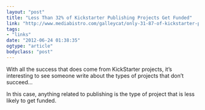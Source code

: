 ```yaml
---
layout: "post"
title: "Less Than 32% of Kickstarter Publishing Projects Get Funded"
link: "http://www.mediabistro.com/galleycat/only-31-87-of-kickstarter-publishing-projects-get-funded_b53464"
tags: 
- "links"
date: "2012-06-24 01:38:35"
ogtype: "article"
bodyclass: "post"
---
```


With all the success that does come from KickStarter projects, it’s interesting to see someone write about the types of projects that don’t succeed…

In this case, anything related to publishing is the type of project that is less likely to get funded.